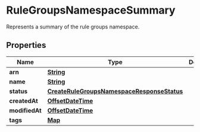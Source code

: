 

# RuleGroupsNamespaceSummary

Represents a summary of the rule groups namespace.

## Properties

| Name | Type | Description | Notes |
|------------ | ------------- | ------------- | -------------|
|**arn** | [**String**](String.md) |  |  |
|**name** | [**String**](String.md) |  |  |
|**status** | [**CreateRuleGroupsNamespaceResponseStatus**](CreateRuleGroupsNamespaceResponseStatus.md) |  |  |
|**createdAt** | [**OffsetDateTime**](OffsetDateTime.md) |  |  |
|**modifiedAt** | [**OffsetDateTime**](OffsetDateTime.md) |  |  |
|**tags** | [**Map**](Map.md) |  |  [optional] |



